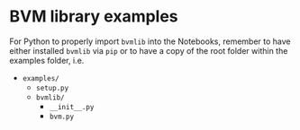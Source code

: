 # BVM library examples

For Python to properly import `bvmlib` into the Notebooks, remember to have either installed `bvmlib` via `pip` or to have a copy of the root folder within the examples folder, i.e.
- `examples/`
    - `setup.py`
    - `bvmlib/`
        - `__init__.py`
        - `bvm.py`
